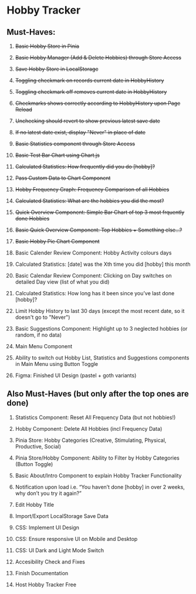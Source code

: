 # Hobby Tracker

## Must-Haves:

1. ~~Basic Hobby Store in Pinia~~

1. ~~Basic Hobby Manager (Add & Delete Hobbies) through Store Access~~

1. ~~Save Hobby Store in LocalStorage~~

1. ~~Toggling checkmark on records current date in HobbyHistory~~

1. ~~Toggling checkmark off removes current date in HobbyHistory~~

1. ~~Checkmarks shows correctly according to HobbyHistory upon Page Reload~~

1. ~~Unchecking should revert to show previous latest save date~~

1. ~~If no latest date exist, display "Never" in place of date~~

1. ~~Basic Statistics component through Store Access~~

1. ~~Basic Test Bar Chart using Chart.js~~

1. ~~Calculated Statistics: How frequently did you do [hobby]?~~

1. ~~Pass Custom Data to Chart Component~~

1. ~~Hobby Frequency Graph: Frequency Comparison of all Hobbies~~

1. ~~Calculated Statistics: What are the hobbies you did the most?~~

1. ~~Quick Overview Component: Simple Bar Chart of top 3 most frquently done Hobbies~~

1. ~~Basic Quick Overview Component: Top Hobbies + Something else...?~~

1. ~~Basic Hobby Pie Chart Component~~

1. Basic Calender Review Component: Hobby Activity colours days

1. Calculated Statistics: [date] was the Xth time you did [hobby] this month

1. Basic Calendar Review Component: Clicking on Day switches on detailed Day view (list of what you did)

1. Calculated Statistics: How long has it been since you’ve last done [hobby]?

1. Limit Hobby History to last 30 days (except the most recent date, so it doesn't go to "Never")

1. Basic Suggestions Component: Highlight up to 3 neglected hobbies (or random, if no data)

1. Main Menu Component

1. Ability to switch out Hobby List, Statistics and Suggestions components in Main Menu using Button Toggle

1. Figma: Finished UI Design (pastel + goth variants)

## Also Must-Haves (but only after the top ones are done)

1. Statistics Component: Reset All Frequency Data (but not hobbies!)

1. Hobby Component: Delete All Hobbies (incl Frequency Data)

1. Pinia Store: Hobby Categories (Creative, Stimulating, Physical, Productive, Social)

1. Pinia Store/Hobby Component: Ability to Filter by Hobby Categories (Button Toggle)

1. Basic About/Intro Component to explain Hobby Tracker Functionality

1. Notification upon load i.e. “You haven’t done [hobby] in over 2 weeks, why don’t you try it again?”

1. Edit Hobby Title

1. Import/Export LocalStorage Save Data

1. CSS: Implement UI Design

1. CSS: Ensure responsive UI on Mobile and Desktop

1. CSS: UI Dark and Light Mode Switch

1. Accesibility Check and Fixes

1. Finish Documentation

1. Host Hobby Tracker Free
